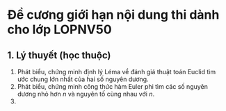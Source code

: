 # Đề cương giới hạn nội dung thi dành cho lớp LOPNV50
## 1. Lý thuyết (học thuộc)
1) Phát biểu, chứng minh định lý Léma về đánh giá thuật toán Euclid tìm ước chung lớn nhất của hai số nguyên dương.
2) Phát biểu, chứng minh công thức hàm Euler phi tìm các số nguyên dương nhỏ hơn $n$ và nguyên tố cùng nhau với $n$.
3)
